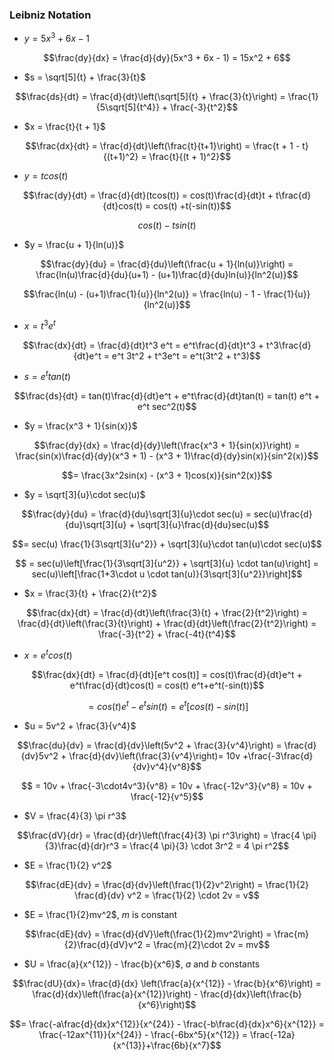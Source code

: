 ### Leibniz Notation

- $y = 5x^3 + 6x - 1$

$$\frac{dy}{dx} = \frac{d}{dy}(5x^3 + 6x - 1) = 15x^2 + 6$$

- $s = \sqrt[5]{t} + \frac{3}{t}$

$$\frac{ds}{dt} = \frac{d}{dt}\left(\sqrt[5]{t} + \frac{3}{t}\right) = \frac{1}{5\sqrt[5]{t^4}} + \frac{-3}{t^2}$$

- $x =  \frac{t}{t + 1}$

$$\frac{dx}{dt} = \frac{d}{dt}\left(\frac{t}{t+1}\right) = \frac{t + 1 - t}{(t+1)^2} = \frac{t}{(t + 1)^2}$$

- $y = tcos(t)$

$$\frac{dy}{dt} = \frac{d}{dt}(tcos(t)) = cos(t)\frac{d}{dt}t + t\frac{d}{dt}cos(t) = cos(t) +t(-sin(t))$$

$$cos(t) - tsin(t)$$

- $y = \frac{u + 1}{ln(u)}$

$$\frac{dy}{du} = \frac{d}{du}\left(\frac{u + 1}{ln(u)}\right) = \frac{ln(u)\frac{d}{du}(u+1) - (u+1)\frac{d}{du}ln(u)}{ln^2(u)}$$

$$\frac{ln(u) - (u+1)\frac{1}{u}}{ln^2(u)} = \frac{ln(u) - 1 - \frac{1}{u}}{ln^2(u)}$$

- $x = t^3 e^t$

$$\frac{dx}{dt} = \frac{d}{dt}t^3 e^t = e^t\frac{d}{dt}t^3 + t^3\frac{d}{dt}e^t = e^t 3t^2 + t^3e^t = e^t(3t^2 + t^3)$$

- $s = e^t tan(t)$

$$\frac{ds}{dt} = tan(t)\frac{d}{dt}e^t + e^t\frac{d}{dt}tan(t) = tan(t) e^t + e^t sec^2(t)$$

- $y = \frac{x^3 + 1}{sin(x)}$

$$\frac{dy}{dx} = \frac{d}{dy}\left(\frac{x^3 + 1}{sin(x)}\right) = \frac{sin(x)\frac{d}{dy}(x^3 + 1) - (x^3 + 1)\frac{d}{dy}sin(x)}{sin^2(x)}$$

$$= \frac{3x^2sin(x) - (x^3 + 1)cos(x)}{sin^2(x)}$$

- $y = \sqrt[3]{u}\cdot sec(u)$

$$\frac{dy}{du} = \frac{d}{du}\sqrt[3]{u}\cdot sec(u) = sec(u)\frac{d}{du}\sqrt[3]{u} + \sqrt[3]{u}\frac{d}{du}sec(u)$$

$$= sec(u) \frac{1}{3\sqrt[3]{u^2}} + \sqrt[3]{u}\cdot tan(u)\cdot sec(u)$$

$$ = sec(u)\left[\frac{1}{3\sqrt[3]{u^2}} + \sqrt[3]{u} \cdot tan(u)\right] = sec(u)\left[\frac{1+3\cdot u \cdot tan(u)}{3\sqrt[3]{u^2}}\right]$$

- $x = \frac{3}{t} + \frac{2}{t^2}$

$$\frac{dx}{dt} = \frac{d}{dt}\left(\frac{3}{t} + \frac{2}{t^2}\right) = \frac{d}{dt}\left(\frac{3}{t}\right) + \frac{d}{dt}\left(\frac{2}{t^2}\right) = \frac{-3}{t^2} + \frac{-4t}{t^4}$$

- $x = e^t cos(t)$

$$\frac{dx}{dt} = \frac{d}{dt}[e^t cos(t)] = cos(t)\frac{d}{dt}e^t + e^t\frac{d}{dt}cos(t) = cos(t) e^t+e^t(-sin(t))$$

$$=cos(t) e^t - e^t sin(t) = e^t[cos(t) - sin(t)]$$

- $u = 5v^2  + \frac{3}{v^4}$

$$\frac{du}{dv} = \frac{d}{dv}\left(5v^2 + \frac{3}{v^4}\right) = \frac{d}{dv}5v^2 + \frac{d}{dv}\left(\frac{3}{v^4}\right)= 10v +\frac{-3\frac{d}{dv}v^4}{v^8}$$

$$ = 10v + \frac{-3\cdot4v^3}{v^8} = 10v + \frac{-12v^3}{v^8} = 10v + \frac{-12}{v^5}$$

- $V = \frac{4}{3} \pi r^3$

$$\frac{dV}{dr} = \frac{d}{dr}\left(\frac{4}{3} \pi r^3\right) = \frac{4 \pi}{3}\frac{d}{dr}r^3 = \frac{4 \pi}{3} \cdot 3r^2 = 4 \pi r^2$$

- $E = \frac{1}{2} v^2$

$$\frac{dE}{dv} = \frac{d}{dv}\left(\frac{1}{2}v^2\right) = \frac{1}{2} \frac{d}{dv} v^2 = \frac{1}{2} \cdot 2v = v$$

- $E = \frac{1}{2}mv^2$, $m$ is constant

$$\frac{dE}{dv} = \frac{d}{dV}\left(\frac{1}{2}mv^2\right) = \frac{m}{2}\frac{d}{dV}v^2 = \frac{m}{2}\cdot 2v = mv$$

- $U = \frac{a}{x^{12}} - \frac{b}{x^6}$, $a$ and $b$ constants

$$\frac{dU}{dx}= \frac{d}{dx} \left(\frac{a}{x^{12}} - \frac{b}{x^6}\right) = \frac{d}{dx}\left(\frac{a}{x^{12}}\right) - \frac{d}{dx}\left(\frac{b}{x^6}\right)$$

$$= \frac{-a\frac{d}{dx}x^{12}}{x^{24}} - \frac{-b\frac{d}{dx}x^6}{x^{12}} = \frac{-12ax^{11}}{x^{24}} - \frac{-6bx^5}{x^{12}} = \frac{-12a}{x^{13}}+\frac{6b}{x^7}$$
